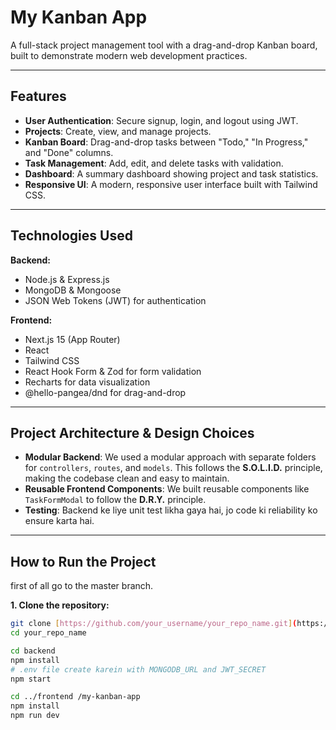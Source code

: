 # My Kanban App

A full-stack project management tool with a drag-and-drop Kanban board, built to demonstrate modern web development practices.

---

## Features

- **User Authentication**: Secure signup, login, and logout using JWT.
- **Projects**: Create, view, and manage projects.
- **Kanban Board**: Drag-and-drop tasks between "Todo," "In Progress," and "Done" columns.
- **Task Management**: Add, edit, and delete tasks with validation.
- **Dashboard**: A summary dashboard showing project and task statistics.
- **Responsive UI**: A modern, responsive user interface built with Tailwind CSS.

---

## Technologies Used

**Backend:**
- Node.js & Express.js
- MongoDB & Mongoose
- JSON Web Tokens (JWT) for authentication

**Frontend:**
- Next.js 15 (App Router)
- React
- Tailwind CSS
- React Hook Form & Zod for form validation
- Recharts for data visualization
- @hello-pangea/dnd for drag-and-drop

---

## Project Architecture & Design Choices


- **Modular Backend**: We used a modular approach with separate folders for `controllers`, `routes`, and `models`. This follows the **S.O.L.I.D.** principle, making the codebase clean and easy to maintain.
- **Reusable Frontend Components**: We built reusable components like `TaskFormModal` to follow the **D.R.Y.** principle.
- **Testing**: Backend ke liye unit test likha gaya hai, jo code ki reliability ko ensure karta hai.

---

## How to Run the Project

first of all go to the master branch.

**1. Clone the repository:**
```bash
git clone [https://github.com/your_username/your_repo_name.git](https://github.com/your_username/your_repo_name.git)
cd your_repo_name

cd backend
npm install
# .env file create karein with MONGODB_URL and JWT_SECRET
npm start

cd ../frontend /my-kanban-app
npm install
npm run dev
